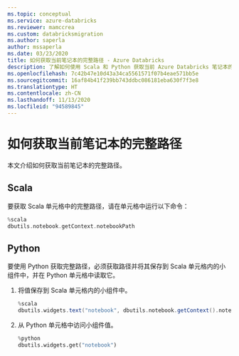 ```yaml
---
ms.topic: conceptual
ms.service: azure-databricks
ms.reviewer: mamccrea
ms.custom: databricksmigration
ms.author: saperla
author: mssaperla
ms.date: 03/23/2020
title: 如何获取当前笔记本的完整路径 - Azure Databricks
description: 了解如何使用 Scala 和 Python 获取当前 Azure Databricks 笔记本的完整路径。
ms.openlocfilehash: 7c42b47e10d43a34ca5561571f07b4eae571bb5e
ms.sourcegitcommit: 16af84b41f239bb743ddbc086181eba630f7f3e8
ms.translationtype: HT
ms.contentlocale: zh-CN
ms.lasthandoff: 11/13/2020
ms.locfileid: "94589845"
---
```

# <a name="how-to-get-the-full-path-to-the-current-notebook"></a>如何获取当前笔记本的完整路径

本文介绍如何获取当前笔记本的完整路径。

## <a name="scala"></a>Scala

要获取 Scala 单元格中的完整路径，请在单元格中运行以下命令：

```scala
%scala
dbutils.notebook.getContext.notebookPath
```

## <a name="python"></a>Python

要使用 Python 获取完整路径，必须获取路径并将其保存到 Scala 单元格内的小组件中，并在 Python 单元格中读取它。

1. 将值保存到 Scala 单元格内的小组件中。

   ```scala
   %scala
   dbutils.widgets.text("notebook", dbutils.notebook.getContext().notebookPath.get)
   ```

2. 从 Python 单元格中访问小组件值。

   ```python
   %python
   dbutils.widgets.get("notebook")
   ```